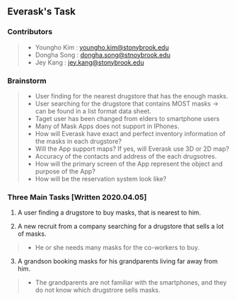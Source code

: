 ## Everask's Task

### Contributors
 > - Youngho Kim : youngho.kim@stonybrook.edu
 > - Dongha Song : dongha.song@stnoybrook.edu
 > - Jey Kang    : jey.kang@stonybrook.edu


### Brainstorm
 > * User finding for the nearest drugstore that has the enough masks.
 > * User searching for the drugstore that contains MOST masks -> can be found in a list format data sheet.
 > * Taget user has been changed from elders to smartphone users
 > * Many of Mask Apps does not support in IPhones.
 > * How will Everask have exact and perfect inventory information of the masks in each drugstore?
 > * Will the App support maps? If yes, will Everask use 3D or 2D map?
 > * Accuracy of the contacts and address of the each drugsotres.
 > * How will the primary screen of the App represent the object and purpose of the App?
 > * How will be the reservation system look like?
 
 ### Three Main Tasks [Written 2020.04.05]
  1. A user finding a drugstore to buy masks, that is nearest to him. 
  
  2. A new recruit from a company searching for a drugstore that sells a lot of masks. 
  > - He or she needs many masks  for the co-workers to buy.
  
  3. A grandson booking masks for his grandparents living far away from him.
  > - The grandparents are not familiar with the smartphones, and they do not know which drugstrore sells masks.
